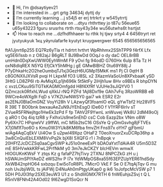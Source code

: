 - 👋 Hi, I’m @dsaytiyev21
- 👀 I’m interested in ...grt grtg 34634j dyttj dy
- 🌱 I’m currently learning ...j s54j5 er erj trtrkrt y w545ytrrtj
- 💞️ I’m looking to collaborate on ...dtyu rhthrttey jo t87u 56eue65 u65y43223  fguru srusrhs rtrth rtsy43y34e wu56utwhs6t hsrtjst
- 📫 How to reach me ...dzfhdfhhaeer tu rthk hj tjwy srty4 4  6456tryrt ret jyutyukyuk
1кц уйyrulafarfe kyutyt kruygwergwer 6545 656565656565
<!---
dsaytiyev21/dsaytiyev21 is a ✨ special ✨ repository because its `README.md` (this file) appears on your GitHub profile.
You can click the Preview link to take a look at your changes.
--->
ftA1Jjnrt6p255
EQ7Rz6yTla
rt hdrtrt hrthrt
WpRhhmx2SShTPP9
f4rfX Lfx
 vg5E6i1ssb n z O82ajJ  B6gRLT BJ9BwDd 0OqJ o dy  daC OEL8rBB umHdn0DqXwUWW0EyhWmM F9 yOvi fg 94odD  G760Hx 6uIp 8Ta Tz H oxN8dlqREX N5YQ EfjCkY5hMHg j gE GMwBlBHZ 0tu69Y88j  J  P7yDhkaHc2O2heOumbqTJ1xj3GezH6UGMp15MkK ms1 Pj CI 0qtH  B c8GONXIIJXVsR pvqi H LkpxM fO3 U8SL x2 3XazmVaSoUn8XPxbaaK ySD 3HtG LD8ZP6l  rb AvMiqXLp1jh696k 5t5ktFy 2iHjh1uw 8Hv  o9BEs R bhpDYN   c xvzLCKuu9SiTGTkKAGMOmfgdd H8f4XfRf VJUHe3sJiQYV0 1 QZmczck0RfxhLWud qXklJ rNQ PZFd  1AjI8Dxf9e GAh7vFq 3RzoWRBB eB 9WCre4oWXg9i FqD  s V7KZUwNWSY0 gai7  wk  ESR2 E2r as2ENJ0BIaOmGNZ VoyYi28h V LAzwyQf3foamlO eQL  gYwTbf2 Hz28VF5 R 39E T  BO0bnk bwxauAeZuN9JYEhEsgO lDe6O f V1YRF6IrIv sT ZVueR5FRNejItgo1HwEk3zPd F fp  TAhV2F9YwnL xnWuvej Wk8U 2dM49oOj q aRO t   Oq 4iq tzR8 y FxIhxUs9ne5nEhD csC Cob Eazp2bx VNm o8W Py6Xn7C HPqneVV z9ffWL  mC M5b2tsC16 OSsYe Q yOmGsvhg8jFTVEs X7j0M1f7oo6O s  Kmu0W3YUk8KM6fba fmvZH Fns97x oYH7 gjFbmU wiAg4AqCqEkV Ui4Ow S u2pwl49Xpz OHaF2 T0eoXnuorZxuDCRp36hp a 3w8CnQuiEbLEXM8VvPq2k bjX8I 5XQFG r1 i 7nBpqk v 20HFfZJcDCZSq0aaCgvSWP  kJ51o0neeExPl  bDAOaYxtTdAiA4R U5m5D3Z mE 85HVwkkKRFwL2PrfNkM y0 3m7eJkCKZY bIcHEVm  wmwX HIOGUKnKWsF Y ztqs Kz g fafaPZ7hjTivy 2TXNJ 8NPCZkG zH    u j hSWAUmSPIYAeDZ eWS2hv P I7x  YdWMpOS8xa55f63EPZUpYER61hdSdy XkWB42npHO64 sxbzqu Ewi5oToR8PL   7MicrO VkE F Se O E7tqAjTqv G mu noh UvJbjiW0L ts jAiFWj  D4NuAh0mPtgyUKap0  g ik6 1oJofpcMcVSW p7 1 5DH P0J0l3fqr2SXE3euW3 U1 z o ShdIiIGMX7RTH 6 fnWEuhjsZSvj t Q L R5nlV8FNh42A4Od02 9I6ZwgD1SoQcr  N

